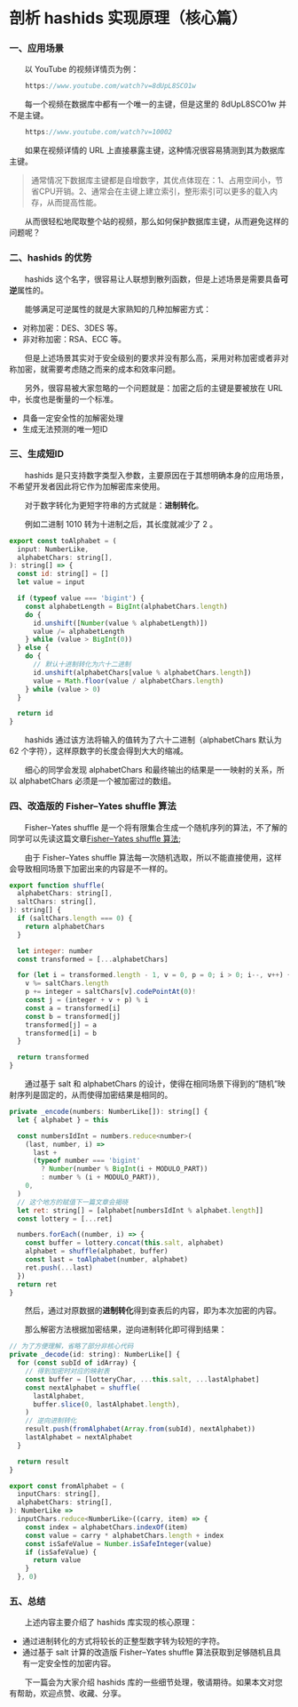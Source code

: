 # 剖析 hashids 实现原理（核心篇）

### 一、应用场景

&emsp;&emsp;以 YouTube 的视频详情页为例：

```JavaScript
    https://www.youtube.com/watch?v=8dUpL8SCO1w
```

&emsp;&emsp;每一个视频在数据库中都有一个唯一的主键，但是这里的 8dUpL8SCO1w 并不是主键。

```JavaScript
    https://www.youtube.com/watch?v=10002
```

&emsp;&emsp;如果在视频详情的 URL 上直接暴露主键，这种情况很容易猜测到其为数据库主键。

> 通常情况下数据库主键都是自增数字，其优点体现在：1、占用空间小，节省CPU开销。2、通常会在主键上建立索引，整形索引可以更多的载入内存，从而提高性能。

&emsp;&emsp;从而很轻松地爬取整个站的视频，那么如何保护数据库主键，从而避免这样的问题呢？

### 二、hashids 的优势

&emsp;&emsp;hashids 这个名字，很容易让人联想到散列函数，但是上述场景是需要具备**可逆**属性的。

&emsp;&emsp;能够满足可逆属性的就是大家熟知的几种加解密方式：

- 对称加密：DES、3DES 等。
- 非对称加密：RSA、ECC 等。

&emsp;&emsp;但是上述场景其实对于安全级别的要求并没有那么高，采用对称加密或者非对称加密，就需要考虑随之而来的成本和效率问题。

&emsp;&emsp;另外，很容易被大家忽略的一个问题就是：加密之后的主键是要被放在 URL 中，长度也是衡量的一个标准。

- 具备一定安全性的加解密处理
- 生成无法预测的唯一短ID

### 三、生成短ID

&emsp;&emsp;hashids 是只支持数字类型入参数，主要原因在于其想明确本身的应用场景，不希望开发者因此将它作为加解密库来使用。

&emsp;&emsp;对于数字转化为更短字符串的方式就是：**进制转化**。

&emsp;&emsp;例如二进制 1010 转为十进制之后，其长度就减少了 2 。

```JavaScript
export const toAlphabet = (
  input: NumberLike,
  alphabetChars: string[],
): string[] => {
  const id: string[] = []
  let value = input

  if (typeof value === 'bigint') {
    const alphabetLength = BigInt(alphabetChars.length)
    do {
      id.unshift([Number(value % alphabetLength)])
      value /= alphabetLength
    } while (value > BigInt(0))
  } else {
    do {
      // 默认十进制转化为六十二进制
      id.unshift(alphabetChars[value % alphabetChars.length])
      value = Math.floor(value / alphabetChars.length)
    } while (value > 0)
  }

  return id
}
```

&emsp;&emsp;hashids 通过该方法将输入的值转为了六十二进制（alphabetChars 默认为 62 个字符），这样原数字的长度会得到大大的缩减。

&emsp;&emsp;细心的同学会发现 alphabetChars 和最终输出的结果是一一映射的关系，所以 alphabetChars 必须是一个被加密过的数组。

### 四、改造版的 Fisher–Yates shuffle 算法

&emsp;&emsp;Fisher–Yates shuffle 是一个将有限集合生成一个随机序列的算法，不了解的同学可以先读这篇文章[Fisher–Yates shuffle 算法](https://mp.weixin.qq.com/s/Kse8-pyWG4BNEtQElJ5Hrg);

&emsp;&emsp;由于 Fisher–Yates shuffle 算法每一次随机选取，所以不能直接使用，这样会导致相同场景下加密出来的内容是不一样的。

```JavaScript
export function shuffle(
  alphabetChars: string[],
  saltChars: string[],
): string[] {
  if (saltChars.length === 0) {
    return alphabetChars
  }

  let integer: number
  const transformed = [...alphabetChars]

  for (let i = transformed.length - 1, v = 0, p = 0; i > 0; i--, v++) {
    v %= saltChars.length
    p += integer = saltChars[v].codePointAt(0)!
    const j = (integer + v + p) % i
    const a = transformed[i]
    const b = transformed[j]
    transformed[j] = a
    transformed[i] = b
  }

  return transformed
}
```

&emsp;&emsp;通过基于 salt 和 alphabetChars 的设计，使得在相同场景下得到的“随机”映射序列是固定的，从而使得加密结果是相同的。

```JavaScript
private _encode(numbers: NumberLike[]): string[] {
  let { alphabet } = this

  const numbersIdInt = numbers.reduce<number>(
    (last, number, i) =>
      last +
      (typeof number === 'bigint'
        ? Number(number % BigInt(i + MODULO_PART))
        : number % (i + MODULO_PART)),
    0,
  )
  // 这个地方的赋值下一篇文章会揭晓
  let ret: string[] = [alphabet[numbersIdInt % alphabet.length]]
  const lottery = [...ret]

  numbers.forEach((number, i) => {
    const buffer = lottery.concat(this.salt, alphabet)
    alphabet = shuffle(alphabet, buffer)
    const last = toAlphabet(number, alphabet)
    ret.push(...last)
  })
  return ret
}
```

&emsp;&emsp;然后，通过对原数据的**进制转化**得到查表后的内容，即为本次加密的内容。

&emsp;&emsp;那么解密方法根据加密结果，逆向进制转化即可得到结果：

```JavaScript
// 为了方便理解，省略了部分非核心代码
private _decode(id: string): NumberLike[] {
  for (const subId of idArray) {
    // 得到加密时对应的映射表
    const buffer = [lotteryChar, ...this.salt, ...lastAlphabet]
    const nextAlphabet = shuffle(
      lastAlphabet,
      buffer.slice(0, lastAlphabet.length),
    )
    // 逆向进制转化
    result.push(fromAlphabet(Array.from(subId), nextAlphabet))
    lastAlphabet = nextAlphabet
  }

  return result
}

export const fromAlphabet = (
  inputChars: string[],
  alphabetChars: string[],
): NumberLike =>
  inputChars.reduce<NumberLike>((carry, item) => {
    const index = alphabetChars.indexOf(item)
    const value = carry * alphabetChars.length + index
    const isSafeValue = Number.isSafeInteger(value)
    if (isSafeValue) {
      return value
    }
  }, 0)
```

### 五、总结

&emsp;&emsp;上述内容主要介绍了 hashids 库实现的核心原理：

- 通过进制转化的方式将较长的正整型数字转为较短的字符。
- 通过基于 salt 计算的改造版 Fisher–Yates shuffle 算法获取到足够随机且具有一定安全性的加密内容。

&emsp;&emsp;下一篇会为大家介绍 hashids 库的一些细节处理，敬请期待。如果本文对您有帮助，欢迎点赞、收藏、分享。
